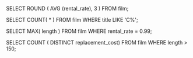 SELECT ROUND ( AVG (rental_rate), 3 ) FROM film;

SELECT COUNT( * ) FROM film
WHERE title LIKE 'C%';

SELECT MAX( length ) FROM film
WHERE rental_rate = 0.99;

SELECT COUNT ( DISTINCT replacement_cost) FROM film 
WHERE length > 150;
